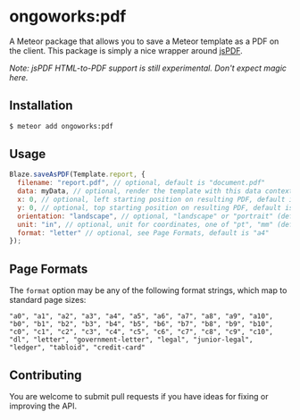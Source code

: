 ongoworks:pdf
=========================

A Meteor package that allows you to save a Meteor template as a PDF on the client. This package is simply a nice wrapper around [jsPDF](https://parall.ax/products/jspdf).

*Note: jsPDF HTML-to-PDF support is still experimental. Don't expect magic here.*

## Installation

```bash
$ meteor add ongoworks:pdf
```

## Usage

```js
Blaze.saveAsPDF(Template.report, {
  filename: "report.pdf", // optional, default is "document.pdf"
  data: myData, // optional, render the template with this data context
  x: 0, // optional, left starting position on resulting PDF, default is 4 units
  y: 0, // optional, top starting position on resulting PDF, default is 4 units
  orientation: "landscape", // optional, "landscape" or "portrait" (default)
  unit: "in", // optional, unit for coordinates, one of "pt", "mm" (default), "cm", or "in"
  format: "letter" // optional, see Page Formats, default is "a4"
});
```

## Page Formats

The `format` option may be any of the following format strings, which map to standard page sizes:

```
"a0", "a1", "a2", "a3", "a4", "a5", "a6", "a7", "a8", "a9", "a10",
"b0", "b1", "b2", "b3", "b4", "b5", "b6", "b7", "b8", "b9", "b10",
"c0", "c1", "c2", "c3", "c4", "c5", "c6", "c7", "c8", "c9", "c10",
"dl", "letter", "government-letter", "legal", "junior-legal",
"ledger", "tabloid", "credit-card"
```

## Contributing

You are welcome to submit pull requests if you have ideas for fixing or improving the API.
